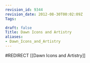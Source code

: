 ```yaml
---
revision_id: 9344
revision_date: 2012-08-30T00:02:09Z
Tags:

draft: false
Title: Dawn Icons and Artistry
aliases:
- Dawn_Icons_and_Artistry
---
```

#REDIRECT [[Dawn Icons and Artistry]]